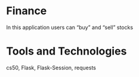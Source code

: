 # Finance 
In this application users can “buy” and “sell” stocks

# Tools and Technologies 
cs50,
Flask,
Flask-Session,
requests
